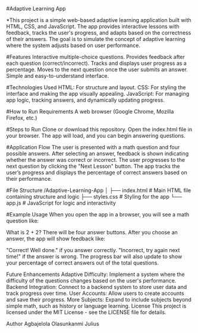 
#Adaptive Learning App

*This project is a simple web-based adaptive learning application built with HTML, CSS, and JavaScript. The app provides interactive lessons with feedback, tracks the user's progress, and adapts based on the correctness of their answers. The goal is to simulate the concept of adaptive learning where the system adjusts based on user performance.

#Features
Interactive multiple-choice questions.
Provides feedback after each question (correct/incorrect).
Tracks and displays user progress as a percentage.
Moves to the next question once the user submits an answer.
Simple and easy-to-understand interface.

#Technologies Used
HTML: For structure and layout.
CSS: For styling the interface and making the app visually appealing.
JavaScript: For managing app logic, tracking answers, and dynamically updating progress.

#How to Run
Requirements
A web browser (Google Chrome, Mozilla Firefox, etc.)

#Steps to Run
Clone or download this repository.
Open the index.html file in your browser.
The app will load, and you can begin answering questions.

#Application Flow
The user is presented with a math question and four possible answers.
After selecting an answer, feedback is shown indicating whether the answer was correct or incorrect.
The user progresses to the next question by clicking the "Next Lesson" button.
The app tracks the user’s progress and displays the percentage of correct answers based on their performance.

#File Structure
/Adaptive-Learning-App
│
├── index.html         # Main HTML file containing structure and logic
├── styles.css         # Styling for the app
└── app.js             # JavaScript for logic and interactivity

#Example Usage
When you open the app in a browser, you will see a math question like:

What is 2 + 2?
There will be four answer buttons. After you choose an answer, the app will show feedback like:

"Correct! Well done." if you answer correctly.
"Incorrect, try again next time!" if the answer is wrong.
The progress bar will also update to show your percentage of correct answers out of the total questions.

Future Enhancements
Adaptive Difficulty: Implement a system where the difficulty of the questions changes based on the user's performance.
Backend Integration: Connect to a backend system to store user data and track progress over time.
User Accounts: Allow users to create accounts and save their progress.
More Subjects: Expand to include subjects beyond simple math, such as history or language learning.
License
This project is licensed under the MIT License - see the LICENSE file for details.

Author
Agbajelola Olasunkanmi Julius 
